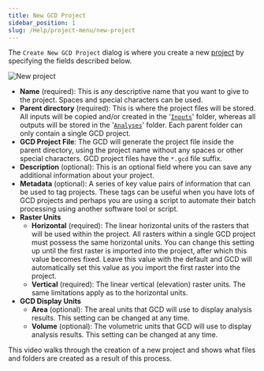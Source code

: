 ```yaml
---
title: New GCD Project
sidebar_position: 1
slug: /Help/project-menu/new-project
---
```


The `Create New GCD Project` dialog is where you create a new [project](/Concepts/projects) by specifying the fields described below.

![New project](/img/CommandRefs/01_Project/new-project.png)

- **Name** (required): This is any descriptive name that you want to give to the project. Spaces and special characters can be used.
- **Parent directory** (required): This is where the project files will be stored. All inputs will be copied and/or created in the '[`Inputs`](/Help/Inputs/dem-surveys#add-existing-dem-survey)' folder, whereas all outputs will be stored in the '[`Analyses`](/Help/Analyses/Change_Detection/change-detection-results#files-and-folders)' folder. Each parent folder can only contain a single GCD project.
- **GCD Project File**: The GCD will generate the project file inside the parent directory, using the project name without any spaces or other special characters. GCD project files have the `*.gcd` file suffix.
- **Description** (optional): This is an optional field where you can save any additional information about your project.
- **Metadata** (optional): A series of key value pairs of information that can be used to tag projects. These tags can be useful when you have lots of GCD projects and perhaps you are using a script to automate their batch processing using another software tool or script.
- **Raster Units**
  - **Horizontal** (required): The linear horizontal units of the rasters that will be used within the project. All rasters within a single GCD project must possess the same horizontal units. You can change this setting up until the first raster is imported into the project, after which this value becomes fixed. Leave this value with the default and GCD will automatically set this value as you import the first raster into the project.
  - **Vertical** (required): The linear vertical (elevation) raster units. The same limitations apply as to the horizontal units.
- **GCD Display Units**
  - **Area** (optional): The areal units that GCD will use to display analysis results. This setting can be changed at any time.
  - **Volume** (optional): The volumetric units that GCD will use to display analysis results. This setting can be changed at any time.

This video walks through the creation of a new project and shows what files and folders are created as a result of this process.

<YouTubeEmbed videoId="YLMDF38R_8U" title="New Project Video" />
